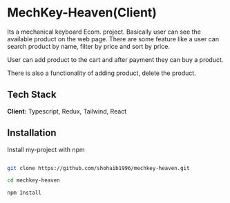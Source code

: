 
# MechKey-Heaven(Client)

Its a mechanical keyboard Ecom. project. Basically user can see the available product on the web page.
There are some feature like a user can search product by name, filter by price and sort by price.

User can add product to the cart and after payment they can buy a product.

There is also a functionality of adding product, delete the product.

## Tech Stack

**Client:** Typescript, Redux, Tailwind, React


## Installation

Install my-project with npm

```bash

git clone https://github.com/shohaib1996/mechkey-heaven.git

cd mechkey-heaven

```
```
npm Install

```
